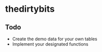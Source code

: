 # thedirtybits

## Todo
- Create the demo data for your own tables
- Implement your designated functions
